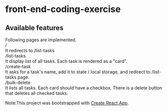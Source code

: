 # front-end-coding-exercise

## Available features
Following pages are implemented.<br/>
/<br/>
  It redirects to /list-tasks<br/>
/list-tasks<br/>
  It display list of all tasks. Each task is rendered as a "card".<br/>
/create-task<br/>
  It asks for a task's name, add it to state / local storage, and redirect to /list-tasks page.<br/>
/bulk-delete<br/>
  It lists all tasks. Each card should have a checkbox. There is a delete button that deletes all checked tasks.<br/>

Note:This project was bootstrapped with [Create React App](https://github.com/facebook/create-react-app).

